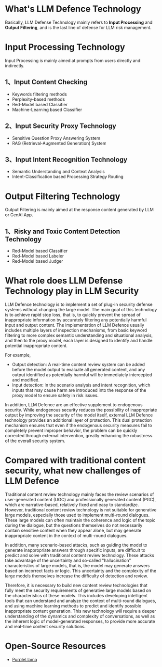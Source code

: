 # What's LLM Defence Technology
Basically, LLM Defense Technology mainly refers to **Input Processing** and **Output Filtering**, and is the last line of defense for LLM risk management.

# Input Processing Technology
Input Processing is mainly aimed at prompts from users directly and indirectly.
## 1、Input Content Checking
* Keywords filtering methods
* Perplexity-based methods
* Red-Model based Classifier
* Machine-Learning based Classifier

## 2、Input Security Proxy Technology
* Sensitive Question Proxy Answering System
* RAG (Retrieval-Augmented Generation) System

## 3、Input Intent Recognition Technology
* Semantic Understanding and Context Analysis
* Intent-Classification based Processing Strategy Routing



# Output Filtering Technology
Output Filtering is mainly aimed at the response content generated by LLM or GenAI App.
## 1、Risky and Toxic Content Detection Technology
* Red-Model based Classifier
* Red-Model based Labeler
* Red-Model based Judger



# What role does LLM Defense Technology play in LLM Security
LLM Defence technology is to implement a set of plug-in security defense systems without changing the large model. The main goal of this technology is to achieve rapid stop loss, that is, to quickly prevent the spread of inappropriate information by accurately filtering any potentially harmful input and output content. The implementation of LLM Defence usually includes multiple layers of inspection mechanisms, from basic keyword filtering to more complex semantic understanding and situational analysis, and then to the proxy model, each layer is designed to identify and handle potential inappropriate content.

For example,
* Output detection: A real-time content review system can be added before the model output to evaluate all generated content, and any output identified as potentially harmful will be immediately intercepted and modified.
* Input detection: In the scenario analysis and intent recognition, which inputs that may cause harm are introduced into the response of the proxy model to ensure safety in risk issues.

In addition, LLM Defence are an effective supplement to endogenous security. While endogenous security reduces the possibility of inappropriate output by improving the security of the model itself, external LLM Defence technology provides an additional layer of protection. This dual protection mechanism ensures that even if the endogenous security measures fail to completely prevent improper behavior, the problem can be quickly corrected through external intervention, greatly enhancing the robustness of the overall security system.



# Compared with traditional content security, what new challenges of LLM Defence
Traditional content review technology mainly faces the review scenarios of user-generated content (UGC) and professionally generated content (PGC), which are narrative-based, relatively fixed and easy to standardize. However, traditional content review technology is not suitable for generative large models, especially those used to implement multi-round dialogues. These large models can often maintain the coherence and logic of the topic during the dialogue, but the questions themselves do not necessarily contain sensitive content when they appear alone, but may generate inappropriate content in the context of multi-round dialogues.

In addition, many scenario-based attacks, such as guiding the model to generate inappropriate answers through specific inputs, are difficult to predict and solve with traditional content review technology. These attacks take advantage of the uncertainty and so-called "hallucination" characteristics of large models, that is, the model may generate answers based on incorrect facts or logic. This uncertainty and the complexity of the large models themselves increase the difficulty of detection and review.

Therefore, it is necessary to build new content review technologies that fully meet the security requirements of generative large models based on the characteristics of these models. This includes developing intelligent tools that can understand and analyze the context of multi-round dialogues, and using machine learning methods to predict and identify possible inappropriate content generation. This new technology will require a deeper understanding of the dynamics and complexity of conversations, as well as the inherent logic of model-generated responses, to provide more accurate and real-time content security solutions.



# Open-Source Resources
* [PurpleLlama](https://github.com/meta-llama/PurpleLlama/tree/main)

